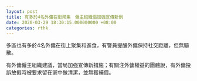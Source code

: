 ```yaml
---
layout: post
title: 有多於4名外傭在街聚集　僱主組織倡加強宣傳新例
date: 2020-03-29 18:30:15.000000000 +08:00
categories: rthk
---
```


多區也有多於4名外傭在街上聚集和進食，有警員提醒外傭保持社交距離，但無驅散。

有外傭僱主組織建議，當局加強宣傳新措施；有關注外傭權益的團體說，有外傭投訴放假時被要求留在家中做清潔，並無獲補償。

